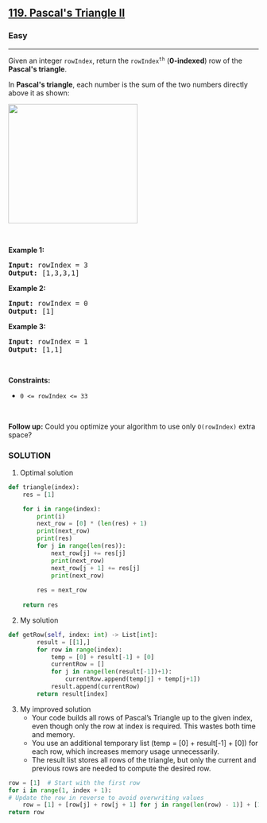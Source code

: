 <h2><a href="https://leetcode.com/problems/pascals-triangle-ii">119. Pascal's Triangle II</a></h2><h3>Easy</h3><hr><p>Given an integer <code>rowIndex</code>, return the <code>rowIndex<sup>th</sup></code> (<strong>0-indexed</strong>) row of the <strong>Pascal&#39;s triangle</strong>.</p>

<p>In <strong>Pascal&#39;s triangle</strong>, each number is the sum of the two numbers directly above it as shown:</p>
<img alt="" src="https://upload.wikimedia.org/wikipedia/commons/0/0d/PascalTriangleAnimated2.gif" style="height:240px; width:260px" />
<p>&nbsp;</p>
<p><strong class="example">Example 1:</strong></p>
<pre><strong>Input:</strong> rowIndex = 3
<strong>Output:</strong> [1,3,3,1]
</pre><p><strong class="example">Example 2:</strong></p>
<pre><strong>Input:</strong> rowIndex = 0
<strong>Output:</strong> [1]
</pre><p><strong class="example">Example 3:</strong></p>
<pre><strong>Input:</strong> rowIndex = 1
<strong>Output:</strong> [1,1]
</pre>
<p>&nbsp;</p>
<p><strong>Constraints:</strong></p>

<ul>
	<li><code>0 &lt;= rowIndex &lt;= 33</code></li>
</ul>

<p>&nbsp;</p>
<p><strong>Follow up:</strong> Could you optimize your algorithm to use only <code>O(rowIndex)</code> extra space?</p>

### SOLUTION 
1. Optimal solution
```python
def triangle(index):
    res = [1]

    for i in range(index):
        print(i)
        next_row = [0] * (len(res) + 1)
        print(next_row)
        print(res)
        for j in range(len(res)):
            next_row[j] += res[j]
            print(next_row)
            next_row[j + 1] += res[j]
            print(next_row)
        
        res = next_row
    
    return res
```

2. My solution
```python
def getRow(self, index: int) -> List[int]:
        result = [[1],]
        for row in range(index):
            temp = [0] + result[-1] + [0]
            currentRow = []
            for j in range(len(result[-1])+1):
                currentRow.append(temp[j] + temp[j+1])
            result.append(currentRow)
        return result[index]
```

3. My improved solution
   * Your code builds all rows of Pascal’s Triangle up to the given index, even though only the row at index is required. This wastes both time and memory.
   * You use an additional temporary list (temp = [0] + result[-1] + [0]) for each row, which increases memory usage unnecessarily.
   * The result list stores all rows of the triangle, but only the current and previous rows are needed to compute the desired row.
```python
row = [1]  # Start with the first row
for i in range(1, index + 1):
# Update the row in reverse to avoid overwriting values
	row = [1] + [row[j] + row[j + 1] for j in range(len(row) - 1)] + [1]
return row
```
